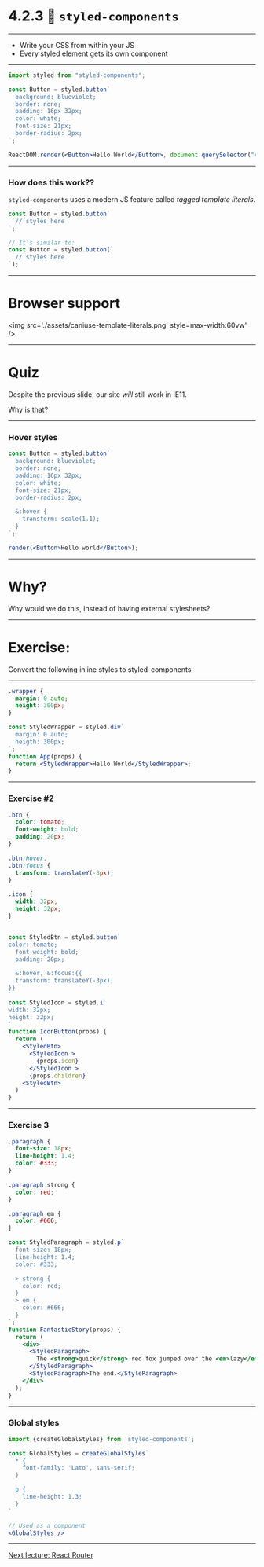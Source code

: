 # 4.2.3 💅 `styled-components`

---

- Write your CSS from within your JS
- Every styled element gets its own component

---

```jsx
import styled from "styled-components";

const Button = styled.button`
  background: blueviolet;
  border: none;
  padding: 16px 32px;
  color: white;
  font-size: 21px;
  border-radius: 2px;
`;

ReactDOM.render(<Button>Hello World</Button>, document.querySelector("#root"));
```

---

### How does this work??

`styled-components` uses a modern JS feature called _tagged template literals_.

```js
const Button = styled.button`
  // styles here
`;

// It's similar to:
const Button = styled.button(`
  // styles here
`);
```

---

# Browser support

<img src='./assets/caniuse-template-literals.png' style=max-width:60vw' />

---

# Quiz

Despite the previous slide, our site _will_ still work in IE11.

Why is that?

---

### Hover styles

```jsx live=true
const Button = styled.button`
  background: blueviolet;
  border: none;
  padding: 16px 32px;
  color: white;
  font-size: 21px;
  border-radius: 2px;

  &:hover {
    transform: scale(1.1);
  }
`;

render(<Button>Hello world</Button>);
```

---

# Why?

Why would we do this, instead of having external stylesheets?

---

# Exercise:

Convert the following inline styles to styled-components

---

```css
.wrapper {
  margin: 0 auto;
  height: 300px;
}
```

```jsx
const StyledWrapper = styled.div`
  margin: 0 auto;
  heigth: 300px;
`;
function App(props) {
  return <StyledWrapper>Hello World</StyledWrapper>;
}
```

---

### Exercise #2

```css
.btn {
  color: tomato;
  font-weight: bold;
  padding: 20px;
}

.btn:hover,
.btn:focus {
  transform: translateY(-3px);
}

.icon {
  width: 32px;
  height: 32px;
}
```

```jsx

const StyledBtn = styled.button`
color: tomato;
  font-weight: bold;
  padding: 20px;

  &:hover, &:focus:{{
  transform: translateY(-3px);
}}
`
const StyledIcon = styled.i`
width: 32px;
height: 32px;
`
function IconButton(props) {
  return (
    <StyledBtn>
      <StyledIcon >
        {props.icon}
      </StyledIcon >
      {props.children}
    <StyledBtn>
  )
}
```

---

### Exercise 3

```css
.paragraph {
  font-size: 18px;
  line-height: 1.4;
  color: #333;
}

.paragraph strong {
  color: red;
}

.paragraph em {
  color: #666;
}
```

```jsx
const StyledParagraph = styled.p`
  font-size: 18px;
  line-height: 1.4;
  color: #333;

  > strong {
    color: red;
  }
  > em {
    color: #666;
  }
`;
function FantasticStory(props) {
  return (
    <div>
      <StyledParagraph>
        The <strong>quick</strong> red fox jumped over the <em>lazy</em> dog.
      </StyledParagraph>
      <StyledParagraph>The end.</StyleParagraph>
    </div>
  );
}
```

---

### Global styles

```jsx
import {createGlobalStyles} from 'styled-components';

const GlobalStyles = createGlobalStyles`
  * {
    font-family: 'Lato', sans-serif;
  }

  p {
    line-height: 1.3;
  }
`

// Used as a component
<GlobalStyles />
```

---

[Next lecture: React Router](../lecture-4-react-router)
